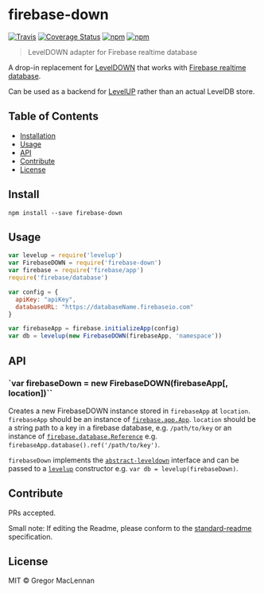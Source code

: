 # firebase-down

[![Travis](https://secure.travis-ci.org/digidem/firebase-down.svg)](http://travis-ci.org/digidem/firebase-down)
[![Coverage Status](https://coveralls.io/repos/github/digidem/firebase-down/badge.svg?branch=master)](https://coveralls.io/github/digidem/firebase-down?branch=master)
[![npm](https://img.shields.io/npm/v/firebase-down.svg)](https://www.npmjs.com/package/firebase-down)
[![npm](https://img.shields.io/npm/dm/firebase-down.svg)](https://www.npmjs.com/package/firebase-down)

> LevelDOWN adapter for Firebase realtime database

A drop-in replacement for [LevelDOWN](https://github.com/level/leveldown) that works with [Firebase realtime database](https://firebase.google.com/).

Can be used as a backend for [LevelUP](https://github.com/level/levelup) rather than an actual LevelDB store.

## Table of Contents

- [Installation](#installation)
- [Usage](#usage)
- [API](#api)
- [Contribute](#contribute)
- [License](#license)

## Install

```
npm install --save firebase-down
```

## Usage

```js
var levelup = require('levelup')
var FirebaseDOWN = require('firebase-down')
var firebase = require('firebase/app')
require('firebase/database')

var config = {
  apiKey: "apiKey",
  databaseURL: "https://databaseName.firebaseio.com"
}

var firebaseApp = firebase.initializeApp(config)
var db = levelup(new FirebaseDOWN(firebaseApp, 'namespace'))
```

## API

### `var firebaseDown = new FirebaseDOWN(firebaseApp[, location])``

Creates a new FirebaseDOWN instance stored in `firebaseApp` at `location`. `firebaseApp` should be an instance of [`firebase.app.App`](https://firebase.google.com/docs/reference/js/firebase.app.App). `location` should be a string path to a key in a firebase database, e.g. `/path/to/key` or an instance of [`firebase.database.Reference`](https://firebase.google.com/docs/reference/js/firebase.database.Reference) e.g. `firebaseApp.database().ref('/path/to/key')`.

`firebaseDown` implements the [`abstract-leveldown`](https://github.com/Level/abstract-leveldown) interface and can be passed to a [`levelup`](https://github.com/level/levelup) constructor e.g. `var db = levelup(firebaseDown)`.

## Contribute

PRs accepted.

Small note: If editing the Readme, please conform to the [standard-readme](https://github.com/RichardLitt/standard-readme) specification.

## License

MIT © Gregor MacLennan
